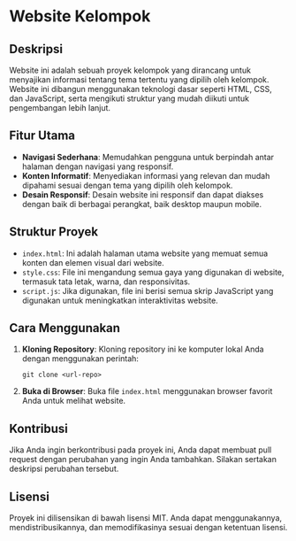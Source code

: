 
# Website Kelompok

## Deskripsi
Website ini adalah sebuah proyek kelompok yang dirancang untuk menyajikan informasi tentang tema tertentu yang dipilih oleh kelompok. Website ini dibangun menggunakan teknologi dasar seperti HTML, CSS, dan JavaScript, serta mengikuti struktur yang mudah diikuti untuk pengembangan lebih lanjut.

## Fitur Utama
- **Navigasi Sederhana**: Memudahkan pengguna untuk berpindah antar halaman dengan navigasi yang responsif.
- **Konten Informatif**: Menyediakan informasi yang relevan dan mudah dipahami sesuai dengan tema yang dipilih oleh kelompok.
- **Desain Responsif**: Desain website ini responsif dan dapat diakses dengan baik di berbagai perangkat, baik desktop maupun mobile.

## Struktur Proyek
- `index.html`: Ini adalah halaman utama website yang memuat semua konten dan elemen visual dari website.
- `style.css`: File ini mengandung semua gaya yang digunakan di website, termasuk tata letak, warna, dan responsivitas.
- `script.js`: Jika digunakan, file ini berisi semua skrip JavaScript yang digunakan untuk meningkatkan interaktivitas website.

## Cara Menggunakan
1. **Kloning Repository**: Kloning repository ini ke komputer lokal Anda dengan menggunakan perintah:
   ```
   git clone <url-repo>
   ```
2. **Buka di Browser**: Buka file `index.html` menggunakan browser favorit Anda untuk melihat website.

## Kontribusi
Jika Anda ingin berkontribusi pada proyek ini, Anda dapat membuat pull request dengan perubahan yang ingin Anda tambahkan. Silakan sertakan deskripsi perubahan tersebut.

## Lisensi
Proyek ini dilisensikan di bawah lisensi MIT. Anda dapat menggunakannya, mendistribusikannya, dan memodifikasinya sesuai dengan ketentuan lisensi.
